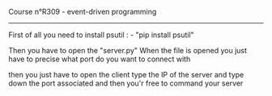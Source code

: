 Course n°R309 - event-driven programming
************************************************
First of all you need to install psutil :
	-	"pip install psutil"

Then you have to open the "server.py"
When the file is opened you just have to precise what port do you want to connect with

then you just have to open the client type the IP of the server and type down the port associated
and then you'r free to command your server
